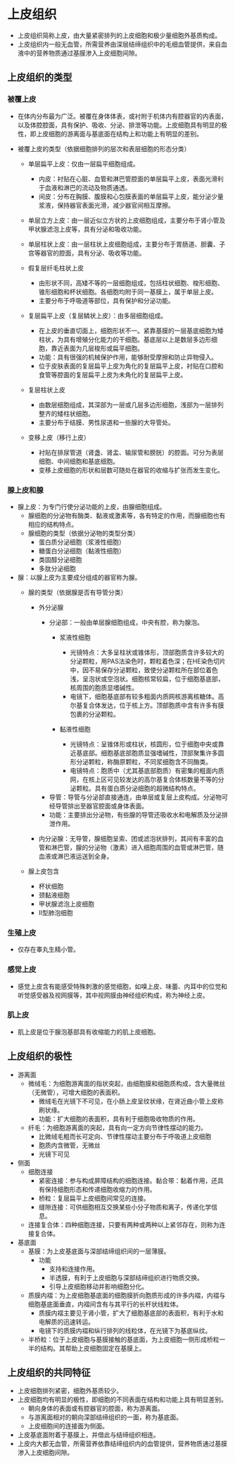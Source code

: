 # 上皮组织

- 上皮组织简称上皮，由大量紧密排列的上皮细胞和极少量细胞外基质构成。
- 上皮组织内一般无血管，所需营养由深层结缔组织中的毛细血管提供，来自血液中的营养物质通过基膜渗入上皮细胞间隙。

## 上皮组织的类型

### 被覆上皮

- 在体内分布最为广泛。被覆在身体体表，或衬附于机体内有腔器官的内表面，以及体腔腔面，具有保护、吸收、分泌、排泄等功能。上皮细胞具有明显的极性，即上皮细胞的游离面与基底面在结构上和功能上有明显的差别。
- 被覆上皮的类型（依据细胞排列的层次和表层细胞的形态分类）

  - 单层扁平上皮：仅由一层扁平细胞组成。

  	- 内皮：衬贴在心脏、血管和淋巴管腔面的单层扁平上皮，表面光滑利于血液和淋巴的流动及物质通透。
  	- 间皮：分布在胸膜、腹膜和心包膜表面的单层扁平上皮，能分泌少量浆液，保持器官表面光滑，减少器官间相互摩擦。
  - 单层立方上皮：由一层近似立方状的上皮细胞组成，主要分布于肾小管及甲状腺滤泡上皮等，具有分泌和吸收功能。

  - 单层柱状上皮：由一层柱状上皮细胞组成，主要分布于胃肠道、胆囊、子宫等器官的腔面，具有分泌、吸收等功能。

  - 假复层纤毛柱状上皮

  	- 由形状不同，高矮不等的一层细胞组成，包括柱状细胞、梭形细胞、锥形细胞和杯状细胞。各细胞均附于同一基膜上，属于单层上皮。
  	- 主要分布于呼吸道等部位，具有保护和分泌功能。
  - 复层扁平上皮（复层鳞状上皮）：由多层细胞组成。
    - 在上皮的垂直切面上，细胞形状不一。紧靠基膜的一层基底细胞为矮柱状，为具有增殖分化能力的干细胞。基底层以上是数层多边形细胞，靠近表面为几层梭形或扁平细胞。
    - 功能：具有很强的机械保护作用，能够耐受摩擦和防止异物侵入。
    - 位于皮肤表面的复层扁平上皮为角化的复层扁平上皮，衬贴在口腔和食管等腔面的复层扁平上皮为未角化的复层扁平上皮。
  - 复层柱状上皮

  	- 由数层细胞组成，其深部为一层或几层多边形细胞，浅部为一层排列整齐的矮柱状细胞。
  	- 主要分布于结膜、男性尿道和一些腺的大导管处。
  - 变移上皮（移行上皮）

  	- 衬贴在排尿管道（肾盏、肾盂、输尿管和膀胱）的腔面。可分为表层细胞、中间细胞和基底细胞。
  	- 变移上皮细胞的形状和层数可随处在器官的收缩与扩张而发生变化。


### 腺上皮和腺

- 腺上皮：为专门行使分泌功能的上皮，由腺细胞组成。
  - 腺细胞的分泌物有酶类、黏液或激素等，各有特定的作用，而腺细胞也有相应的结构特点。
  - 腺细胞的类型（依据分泌物的类型分类）
    - 蛋白质分泌细胞（浆液性细胞）
    - 糖蛋白分泌细胞（黏液性细胞）
    - 类固醇分泌细胞
    - 多肽分泌细胞
- 腺：以腺上皮为主要成分组成的器官称为腺。
  - 腺的类型（依据腺是否有导管分类）
    - 外分泌腺
      - 分泌部：一般由单层腺细胞组成，中央有腔，称为腺泡。
        - 浆液性细胞
          - 光镜特点：大多呈柱状或锥体形，顶部胞质含许多较大的分泌颗粒，用PAS法染色时，颗粒着色深；在HE染色切片中，因不易保存分泌颗粒，致使分泌颗粒所在部位着色浅，呈泡状或空泡状。细胞核常较扁，位于细胞基底部，核周围的胞质显嗜碱性。
          - 电镜下，细胞基底部有较多粗面内质网核游离核糖体。高尔基复合体发达，位于核上方。顶部胞质中含有许多有膜包裹的分泌颗粒。

        - 黏液性细胞
          - 光镜特点：呈锥体形或柱状，核圆形，位于细胞中央或靠近基底部。细胞基底部胞质显强嗜碱性，顶部聚集许多圆形分泌颗粒，称酶原颗粒，不同浆细胞含不同酶类。
          - 电镜特点：胞质中（尤其基底部胞质）有密集的粗面内质网，在核上区可见较发达的高尔基复合体核数量不等的分泌颗粒。具有蛋白质分泌细胞的超微结构特点。
      - 导管：导管与分泌部直接通连，由单层或复层上皮构成。分泌物可经导管排出至器官腔面或身体表面。
      - 功能：主要排出分泌物，有些腺的导管还吸收水和电解质及分泌排泄作用。

    - 内分泌腺：无导管，腺细胞呈索、团或滤泡状排列，其间有丰富的血管和淋巴管，腺的分泌物（激素）进入细胞周围的血管或淋巴管，随血液或淋巴液运送到全身。

  - 腺上皮包含

    - 杯状细胞
    - 颈黏液细胞
    - 甲状腺滤泡上皮细胞
    - Ⅱ型肺泡细胞


### 生殖上皮

- 仅存在睾丸生精小管。

### 感觉上皮

- 感觉上皮含有能感受特殊刺激的感觉细胞，如嗅上皮、味蕾、内耳中的位觉和听觉感受器及视网膜等，其中视网膜由神经组织构成，称为神经上皮。

### 肌上皮

- 肌上皮是位于腺泡基部具有收缩能力的肌上皮细胞。

## 上皮组织的极性

- 游离面
  - 微绒毛：为细胞游离面的指状突起，由细胞膜和细胞质构成，含大量微丝（无微管），可增大细胞的表面积。
    - 微绒毛在光镜下不可见，在小肠上皮呈纹状缘，在肾近曲小管上皮称刷状缘。
    - 功能：扩大细胞的表面积，具有利于细胞吸收物质的作用。
  - 纤毛：为细胞游离面的突起，具有向一定方向节律性摆动的能力。
    - 比微绒毛粗而长可定向、节律性摆动主要分布于呼吸道上皮细胞
    - 胞质内含微管，无微丝
    - 光镜下可见
- 侧面
  - 细胞连接
    - 紧密连接：参与构成屏障结构的细胞连接。黏合带：黏着作用，还具有保持细胞形态和传递细胞收缩力的作用。
    - 桥粒：复层扁平上皮细胞间常见的连接。
    - 缝隙连接：可供细胞相互交换某些小分子物质和离子，传递化学信息。
  - 连接复合体：四种细胞连接，只要有两种或两种以上紧邻存在，则称为连接复合体。
- 基底面
  - 基膜：为上皮基底面与深部结缔组织间的一层薄膜。
    - 功能
      - 支持和连接作用。
      - 半透膜，有利于上皮细胞与深部结缔组织进行物质交换。
      - 引导上皮细胞移动并影响细胞分化。
  - 质膜内褶：为上皮细胞基底面的细胞膜折向胞质形成的许多内褶，内褶与细胞基底面垂直，内褶间含有与其平行的长杆状线粒体。
    - 质膜内褶主要见于肾小管，扩大了细胞基底部的表面积，有利于水和电解质的迅速转运。
    - 电镜下的质膜内褶和纵行排列的线粒体，在光镜下为基底纵纹。
  - 半桥粒：位于上皮细胞与基膜接触的基底面，为上皮细胞一侧形成桥粒一半的结构。其帮助上皮细胞固定在基膜上。

## 上皮组织的共同特征

- 上皮细胞排列紧密，细胞外基质较少。
- 上皮细胞均有明显的极性，即细胞的不同表面在结构和功能上具有明显差别。
  - 朝向身体的表面或有腔器官的腔面，称为游离面。
  - 与游离面相对的朝向深部结缔组织的一面，称为基底面。
  - 上皮细胞间的连接面为侧面。
- 上皮基底面附着于基膜上，并借此与结缔组织相连。
- 上皮内大都无血管，所需营养依靠结缔组织内的血管提供，营养物质通过基膜渗入上皮细胞间隙。
